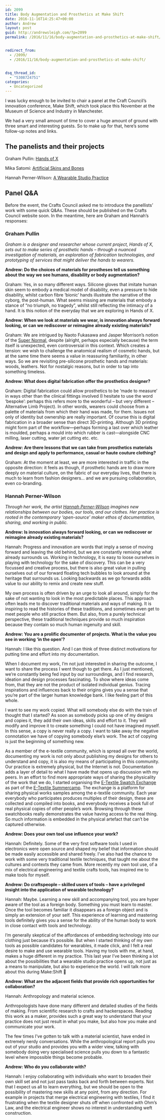 ```yaml
---
id: 2099
title: Body Augmentation and Prosthetics at Make Shift
date: 2016-11-16T14:25:47+00:00
author: Andrew
layout: post
guid: http://andrewsleigh.com/?p=2099
permalink: /2016/11/16/body-augmentation-and-prosthetics-at-make-shift/


redirect_from:
  - /2099/
  - /2016/11/16/body-augmentation-and-prosthetics-at-make-shift/


dsq_thread_id:
  - "5308724751"
categories:
  - Uncategorized
---
```

I was lucky enough to be invited to chair a panel at the Craft Council&#8217;s innovation conference, Make Shift, which took place this November at the Museum of Science and Industry in Manchester.

We had a very small amount of time to cover a huge amount of ground with three smart and interesting guests. So to make up for that, here&#8217;s some follow-up notes and links.<!--more-->

## The panelists and their projects

Graham Pullin: [Hands of X](http://handsofx.co.uk)
  
Mika Satomi: [Artificial Skins and Bones](http://skinsandbones.de)
  
Hannah Perner-Wilson: [A Wearable Studio Practice](http://www.plusea.at/?category_name=a-wearable-studio-practice)

## Panel Q&A

Before the event, the Crafts Council asked me to introduce the panellists&#8217; work with some quick Q&As. These should be published on the Crafts Council website soon. In the meantime, here are Graham and Hannah&#8217;s responses:

### Graham Pullin

_Graham is a designer and researcher whose current project, Hands of X, sets out to make series of prosthetic hands – through a nuanced investigation of materials, an exploration of fabrication technologies, and prototyping of services that might deliver the hands to wearers._

**Andrew: Do the choices of materials for prostheses tell us something about the way we see humans, disability or body augmentation?**

<div>
  <p>
    Graham: Yes, in so many different ways. Silicone gloves that imitate human skin seem to embody a medical model of disability, even a pressure to hide disability, whilst carbon fibre ‘bionic’ hands illustrate the narrative of the cyborg, the post-human. What seems missing are materials that embody a stance of “no triumph, no tragedy”, whilst still reflecting the intimacy of a hand. It is this notion of the everyday that we are exploring in Hands of X.
  </p>
  
  <p>
    <strong>Andrew: When we look at materials we wear, is innovation always forward looking, or can we rediscover or reimagine already existing materials?</strong>
  </p>
  
  <p>
    Graham: We are intrigued by Naoto Fukasawa and Jasper Morrison’s notion of the <a href="https://www.amazon.co.uk/Super-Normal-Sensations-Naoto-Fukasawa/dp/3037781068">Super Normal</a>, despite (alright, perhaps especially because) the term itself is unexpected, even controversial in this context. Which creates a tension: we wish to challenge the anatomical realism of cosmetic hands, but at the same time there seems a value in reassuring familiarity, in other ways. So we are revisiting pre-silicone prosthetic hands and materials: woods, leathers. Not for nostalgic reasons, but in order to tap into something timeless.
  </p>
  
  <p>
    <strong>Andrew: What does digital fabrication offer the prosthetics designer?</strong>
  </p>
  
  <p>
    Graham: Digital fabrication could allow prosthetics to be &#8216;made to measure&#8217; in ways other than the clinical fittings involved (I hesitate to use the word ‘bespoke’: perhaps this refers more to the wonderful &#8211; but very different &#8211; Alternative Limb Project). In other words, wearers could choose from a palette of materials from which their hand was made, for them. Issues not only of identity but ownership are really important. Of course this is digital fabrication in a broader sense than direct 3D-printing. Although 3D printing might form part of the workflow––perhaps forming a last over which leather is moulded, perhaps a mould into which rubber is cast––alongside CNC milling, laser cutting, water jet cutting etc. etc.
  </p>
  
  <p>
    <strong>Andrew: Are there lessons that we can take from prosthetics materials and design and apply to performance, casual or haute couture clothing?</strong>
  </p>
  
  <p>
    Graham: At the moment at least, we are more interested in traffic in the opposite direction: it feels as though, if prosthetic hands are to draw more deeply on material culture, on the fabric of our everyday lives, that there is much to learn from fashion designers… and we are pursuing collaboration, even co-branding.
  </p>
  
  <h3>
    Hannah Perner-Wilson
  </h3>
  
  <p>
    <em>Through her work, the artist <a href="http://www.plusea.at">Hannah Perner-Wilson</a> imagines new relationships between our bodies, our tools, and our clothes. Her practice is rooted in the contemporary &#8216;open-source’ maker ethos of documentation, sharing, and working in public.</em>
  </p>
  
  <p>
    <b><strong>Andrew: </strong>Is innovation always forward looking, or can we rediscover or reimagine already existing materials?</b>
  </p>
  
  <p>
    Hannah: Progress and innovation are words that imply a sense of moving forward and leaving the old behind, but we are constantly remixing what already surrounds us. Working in technology, it is easy to loose ourselves in playing with technology for the sake of discovery. This can be a very focussed and creative process, but there is also great value in pulling ourselves out of our forward floating tech bubbles to look around at the heritage that surrounds us. Looking backwards as we go forwards adds value to our ability to remix and create new stuff.
  </p>
  
  <p>
    My own process is often driven by an urge to look all around, simply for the sake of not wanting to look in the most predictable places. This approach often leads me to discover traditional materials and ways of making. It is inspiring to read the histories of these traditions, and sometimes even get to meet people who still practice them. But also, from a purely technical perspective, these traditional techniques provide so much inspiration because they contain so much human ingenuity and skill.
  </p>
  
  <p>
    <b><strong>Andrew: </strong>You are a prolific documenter of projects. What is the value you see in working ‘in the open&#8217;?</b>
  </p>
  
  <p>
    Hannah: I like this question. And I can think of three distinct motivations for putting time and effort into my documentation.
  </p>
  
  <p>
    When I document my work, I’m not just interested in sharing the outcome, I want to share the process I went though to get there. As I just mentioned, we’re constantly being fed input by our surroundings, and I find research, ideation and design processes fascinating. To show where ideas come from, that they are not the product of isolated individual genius. Tracing inspirations and influences back to their origins gives you a sense that you’re part of the larger human knowledge bank. I like feeling part of this whole.
  </p>
  
  <p>
    I want to see my work copied. What will somebody else do with the train of thought that I started? As soon as somebody picks up one of my designs and copies it, they add their own ideas, skills and effort to it. They will modify and improve it to create something I could not have imagined myself. In this sense, a copy is never really a copy. I want to take away the negative connotation we have of copying somebody else’s work. The act of copying is just the beginning of something new.
  </p>
  
  <p>
    As a member of the e-textile community, which is spread all over the world, documenting my work is not only about publishing my designs for others to understand and copy, it is also my means of participating in this community. Our practice is extremely physical, but the Internet is not. Documentation adds a layer of detail to what I have made that opens up discussion with my peers. In an effort to find more appropriate ways of sharing the physicality of the work that we do, I started organising the <a href="http://etextile-summercamp.org/swatch-exchange/category/2015/">E-Textile Swatch Exchange</a> as part of the <a href="http://etextile-summercamp.org/">E-Textile Summercamp</a>. The exchange is a platform for sharing physical works samples among the e-textile community. Each year everybody who participates produces multiples of their design, these are collected and compiled into books, and everybody receives a book full of real physical copies of other people’s work. Browsing through these swatchbooks really demonstrates the value having access to the real thing. So much information is embedded in the physical artefact that can’t be captured otherwise.
  </p>
  
  <p>
    <b>Andrew: Does your own tool use influence your work?</b>
  </p>
  
  <p>
    Hannah: Definitely. Some of the very first software tools I used in electronics were open source and shaped my belief that information should be made easily accessible and shared freely. I’ve also had the chance to work with some very traditional textile techniques, that taught me about the cultures and contexts they came from. More recently my own tool use, of a mix of electrical engineering and textile crafts tools, has inspired me to make tools for myself.
  </p>
  
  <p>
    <b>Andrew: Do craftspeople – skilled users of tools – have a privileged insight into the application of wearable technology?</b>
  </p>
  
  <p>
    Hannah: Maybe. Learning a new skill and accompanying tool, you are hyper aware of the tool as a foreign body. Something you must learn to master. Once the tool becomes familiar it disappears as a foreign object and is simply an extension of your self. This experience of learning and mastering tools definitely gives you a sense for the ability of the human body to work in close contact with tools and technology.
  </p>
  
  <p>
    I’m generally skeptical of the affordances of embedding technology into our clothing just because it’s possible. But when I started thinking of my own tools as possible candidates for wearables, it made click, and I felt a real desire to make and use wearable tools. Having my tools with me, at hand, makes a huge different in my practice. This last year I’ve been thinking a lot about the possibilities that a wearable studio practice opens up, not just as a means to manipulate, but also to experience the world. I will talk more about this during Make:Shift 🙂
  </p>
  
  <p>
    <b>Andrew: What are the adjacent fields that provide rich opportunities for collaboration?</b>
  </p>
  
  <p>
    Hannah: Anthropology and material science.
  </p>
  
  <p>
    Anthropologists have done many different and detailed studies of the fields of making. From scientific research to crafts and hackerspaces. Reading this work as a maker, provides such a great way to understand that your practice does not just result in what you make, but also how you make and communicate your work.
  </p>
  
  <p>
    The few times I’ve gotten to talk with a material scientist, have ended in extremely nerdy conversations. While the anthropological report pulls you out of your studio and provides you with a wider view, talking with somebody doing very specialised science pulls you down to a fantastic level where impossible things become probable.
  </p>
  
  <p>
    <b>Andrew: Who do you collaborate with?</b>
  </p>
  
  <p>
    Hannah: I enjoy collaborating with individuals who want to broaden their own skill set and not just pass tasks back and forth between experts. Not that I expect us all to learn everything, but we should be open to the possibility of mastering new skills at any point, from any direction. For example in projects that merge electrical engineering with textiles, I find it frustrating when the textile designer shuts off when confronted with Ohm’s Law, and the electrical engineer shows no interest in understanding weft construction.
  </p>
</div>